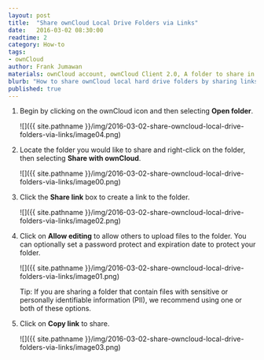 ```yaml
---
layout: post
title:  "Share ownCloud Local Drive Folders via Links"
date:   2016-03-02 08:30:00
readtime: 2
category: How-to
tags:
- ownCloud
author: Frank Jumawan
materials: ownCloud account, ownCloud Client 2.0, A folder to share in ownCloud
blurb: "How to share ownCloud local hard drive folders by sharing links. This feature can be used to share your files on ownCloud to others outside of the COE."
published: true
---
```


1. Begin by clicking on the ownCloud icon and then selecting **Open folder**.

    ![]({{ site.pathname }}/img/2016-03-02-share-owncloud-local-drive-folders-via-links/image04.png)

2. Locate the folder you would like to share and right-click on the folder, then selecting **Share with ownCloud**.

    ![]({{ site.pathname }}/img/2016-03-02-share-owncloud-local-drive-folders-via-links/image00.png)

3. Click the **Share link** box to create a link to the folder.

    ![]({{ site.pathname }}/img/2016-03-02-share-owncloud-local-drive-folders-via-links/image02.png)

4. Click on **Allow editing** to allow others to upload files to the folder. You can optionally set a password protect and expiration date to protect your folder.

    ![]({{ site.pathname }}/img/2016-03-02-share-owncloud-local-drive-folders-via-links/image01.png)

    Tip: If you are sharing a folder that contain files with sensitive or personally identifiable information (PII), we recommend using one or both of these options.

5. Click on **Copy link** to share.

    ![]({{ site.pathname }}/img/2016-03-02-share-owncloud-local-drive-folders-via-links/image03.png)
